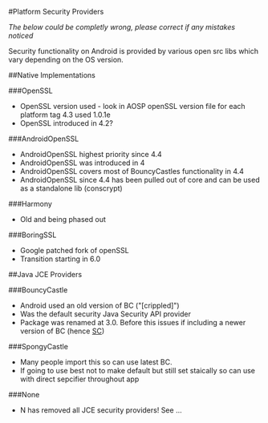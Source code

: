 #Platform Security Providers

_The below could be completly wrong, please correct if any mistakes noticed_

Security functionality on Android is provided by various open src libs which vary depending on the OS version.

##Native Implementations

###OpenSSL

- OpenSSL version used - look in AOSP openSSL version file for each platform tag 4.3 used 1.0.1e
- OpenSSL introduced in 4.2?

###AndroidOpenSSL

- AndroidOpenSSL highest priority since 4.4
- AndroidOpenSSL was introduced in 4
- AndroidOpenSSL covers most of BouncyCastles functionality in 4.4
- AndroidOpenSSL since 4.4 has been pulled out of core and can be used as a standalone lib (conscrypt)
 
###Harmony
		
- Old and being phased out
	
###BoringSSL
		
- Google patched fork of openSSL
- Transition starting in 6.0

##Java JCE Providers

###BouncyCastle

- Android used an old version of BC ("[crippled]")
- Was the default security Java Security API provider
- Package was renamed at 3.0. Before this issues if including a newer version of BC (hence [SC](https://rtyley.github.io/spongycastle/))

###SpongyCastle

- Many people import this so can use latest BC. 
- If going to use best not to make default but still set staically so can use with direct sepcifier throughout app

###None

- N has removed all JCE security providers! See ...



